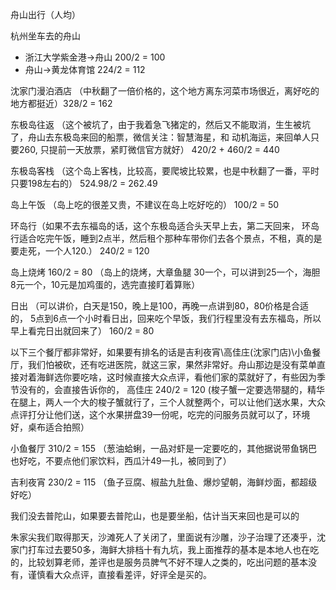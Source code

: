 舟山出行（人均）

杭州坐车去的舟山

 * 浙江大学紫金港->舟山 200/2  = 100
 * 舟山->黄龙体育馆 224/2 = 112

沈家门漫泊酒店 （中秋翻了一倍价格的，这个地方离东河菜市场很近，离好吃的地方都挺近）328/2 = 162

东极岛往返 （这个被坑了，由于我着急飞猪定的，然后又不能取消，生生被坑了，舟山去东极岛来回的船票，微信关注：智慧海星，和 动机海运，来回单人只要260, 只提前一天放票，紧盯微信官方就好） 420/2 + 460/2  = 440

东极岛客栈 （这个岛上客栈，比较高，要爬坡比较累，也是中秋翻了一番，平时只要198左右的） 524.98/2 = 262.49

岛上午饭 （岛上吃的很差又贵，不建议在岛上吃好吃的） 100/2 = 50 

环岛行（如果不去东福岛的话，这个东极岛适合头天早上去，第二天回来， 环岛行适合吃完午饭，睡到2点半，然后租个那种车带你们去各个景点，不租，真的是要走死，一个人120.） 240/2 = 120

岛上烧烤 160/2 = 80 （岛上的烧烤，大章鱼腿 30一个，可以讲到25一个，海胆8元一个，10元是加鸡蛋的，选完直接盯着算账）

日出 （可以讲价，白天是150，晚上是100，再晚一点讲到80，80价格是合适的， 5点到6点一个小时看日出，回来吃个早饭，我们行程里没有去东福岛，所以早上看完日出就回来了） 160/2 = 80

以下三个餐厅都非常好，如果要有排名的话是吉利夜宵\高佳庄(沈家门店)\小鱼餐厅，我们怕被砍，还有吃进医院，就这三家，果然非常好。舟山那边是没有菜单直接对着海鲜选你要吃啥，这时候直接大众点评，看他们家的菜就好了，有些因为季节没有的，会直接告诉你的，
高佳庄 240/2 = 120 (梭子蟹一定要选带腿的，精华在腿上，两人一个大的梭子蟹就行了，三个人就整两个，可以让他们送水果，大众点评打分让他们送，这个水果拼盘39一份呢，吃完的问服务员就可以了，环境好，桌布适合拍照）

小鱼餐厅 310/2 = 155 （葱油蛤蜊，一品对虾是一定要吃的，其他据说带鱼锅巴也好吃，不要点他们家饮料，西瓜汁49一扎，被同到了）

吉利夜宵 230/2 = 115 （鱼子豆腐、椒盐九肚鱼、爆炒望朝，海鲜炒面，都超级好吃）


我们没去普陀山，如果要去普陀山，也是要坐船，估计当天来回也是可以的

朱家尖我们取得那天，沙滩死人了关闭了，里面说有沙雕，沙子治理了还凑乎，沈家门打车过去要50多，海鲜大排档十有九坑，我上面推荐的基本是本地人也在吃的，比较划算老师，差评也是服务员脾气不好不理人之类的，吃出问题的基本没有，谨慎看大众点评，直接看差评，好评全是买的。
